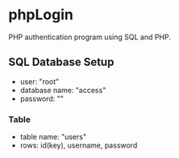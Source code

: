 # phpLogin
PHP authentication program using SQL and PHP.

## SQL Database Setup
* user: "root"
* database name: "access"
* password: ""
### Table
* table name: "users"
* rows: id(key), username, password
